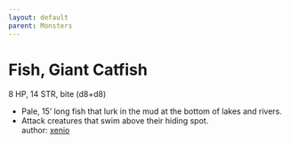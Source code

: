 ```yaml
---
layout: default
parent: Monsters 
--- 
```

# Fish, Giant Catfish
8 HP, 14 STR, bite (d8+d8)  
- Pale, 15’ long fish that lurk in the mud at the bottom of lakes and rivers.  
- Attack creatures that swim above their hiding spot.  
author: [xenio](https://xenioinabottle.blogspot.com) 
